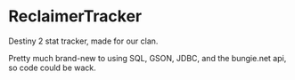 # ReclaimerTracker
Destiny 2 stat tracker, made for our clan.

Pretty much brand-new to using SQL, GSON, JDBC, and the bungie.net api, so code could be wack.
